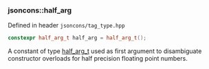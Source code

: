 ### jsoncons::half_arg

Defined in header `jsoncons/tag_type.hpp`

```c++
constexpr half_arg_t half_arg = half_arg_t();
```

A constant of type [half_arg_t](half_arg_t.md) used as first argument to disambiguate constructor overloads for half precision floating point numbers.

